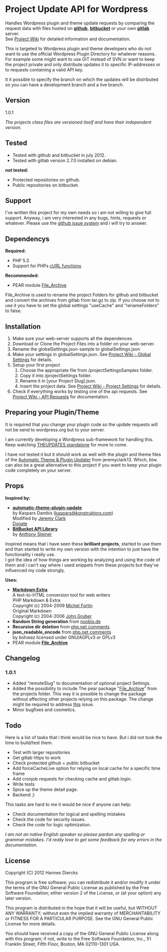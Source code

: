 Project Update API for Wordpress
================================

Handles Wordpress plugin and theme update requests by comparing the 
request data with files hosted on **[github](https://github.com/)**, 
**[bitbucket](https://bitbucket.org/)** or your own **[gitlab](http://gitlabhq.com/)** server.  
See [Project Wiki](https://github.com/Xiphe/WP-Project-Update-API/wiki)
for detailed information and documentation.

This is targeted to Wordpress plugin and theme developers who do not
want to use the official Wordpress Plugin Directory for whatever
reasons.  
For example some might want to use GIT instead of SVN or want to
keep the project private and only distribute updates it to specific
IP-addresses or to requests containing a valid API key.

It it possible to specify the branch on which the updates will be
distributed so you can have a development branch and a live branch.


Version
-------

1.0.1

_The projects class files are versioned itself and have their independent version._


Tested
------

* Tested with github and bitbucket in july 2012.
* Tested with gitlab version 2.7.0 installed on debian.

**not tested:**
* Protected repositories on github.
* Public repositories on bitbucket.


Support
-------

I've written this project for my own needs so i am not willing to give
full support. Anyway, i am very interested in any bugs, hints, requests
or whatever. Please use the [github issue system](https://github.com/Xiphe/WP-Project-Update-API/issues)
and i will try to answer.


Dependencys
-----------

**Required:**
* PHP 5.3
* Support for PHPs [cURL functions](http://www.php.net/manual/ref.curl.php)

**Recommended:**
* PEAR module [File_Archive](http://pear.php.net/package/File_Archive/redirected)

File_Archive is used to rename the project Folders for github and bitbucket
and convert the archives from gitlab from tar.gz to zip.
If you choose not to use it you have to set the global settings "useCache"
and "renameFolders" to false.


Installation
------------

1. Make sure your web-server supports all the dependences.
2. Download or Clone the Project Files into a folder on your web-server.
3. Rename the globalSettings.json-sample to globalSettings.json
4. Make your settings in globalSettings.json.
   See [Project Wiki - Global Settings](https://github.com/Xiphe/WP-Project-Update-API/wiki/Global-Settings)
   for details.
5. Setup your first project
	1. Choose the appropriate file from /projectSettingsSamples folder.
	2. Copy it into /projectSettings folder.
	3. Rename it in [your Project Slug].json.
	4. Insert the project data.
       See [Project Wiki - Project Settings](https://github.com/Xiphe/WP-Project-Update-API/wiki/Project-Settings)
       for details.
6. Check if everything works by testing one of the api requests.
   See [Project Wiki - API Requests](https://github.com/Xiphe/WP-Project-Update-API/wiki/API-Requests)
   for documentation.


Preparing your Plugin/Theme
---------------------------

It is required that you change your plugin code so the update requests
will not be send to wordpress.org but to your server.

I am currently developing a Wordpress sub-framework for handling this.
Keep watching [THEUPDATES standalone](https://github.com/Xiphe/-THE-UPDATES-standalone)
for more to come.

I have not tested it but it should work as well with the plugin and 
theme files of the [Automatic Theme & Plugin Updater](https://github.com/jeremyclark13/automatic-theme-plugin-update) from jeremyclark13.
Which, btw. can also be a great alternative to this project if you 
want to keep your plugin code completely on your server.


Props
-----

**Inspired by:**
* **[automatic-theme-plugin-update](https://github.com/jeremyclark13/automatic-theme-plugin-update)**  
  by Kaspars Dambis (kaspars@konstruktors.com)  
  Modified by [Jeremy Clark](http://clark-technet.com)  
  [Donate](https://www.paypal.com/cgi-bin/webscr?cmd=_s-xclick&hosted_button_id=73N8G8UPGDG2Q)
* **[BitBucket API Library](https://bitbucket.org/steinerd/bitbucket-api-library/overview)**  
  by [Anthony Steiner](http://steinerd.com)

Inspired means that i have seen these **brilliant projects**, started to use them
and than started to write my own version with the intention to just have the
functionality i really use.  
I got the idea of how things are working by analyzing and using the code of
them and i can't say where i used snippets from these projects but they've
influenced my code strongly.

**Uses:**
* **[Markdown Extra](http://michelf.ca/projects/php-markdown/extra/)**  
  A text-to-HTML conversion tool for web writers  
  PHP Markdown & Extra  
  Copyright (c) 2004-2009 [Michel Fortin](http://michelf.com/projects/php-markdown/)  
  Original Markdown  
  Copyright (c) 2004-2006 [John Gruber](http://daringfireball.net/projects/markdown/)
* **Random String generation** from [noobis.de](http://www.noobis.de/developer/141-php-random-string-erzeugen.html)
* **Recursive dir deletion** from [php.net comments](http://www.php.net/manual/de/function.rmdir.php#108113)
* **json_readable_encode** from [php.net comments](http://www.php.net/manual/de/function.json-encode.php#102091)  
  by bohwaz licensed under GNU/AGPLv3 or GPLv3
* PEAR module **[File_Archive](http://pear.php.net/package/File_Archive/redirected)**

Changelog
---------


### 1.0.1
* Added "remoteSlug" to documentation of optional project Settings.
* Added the possibility to include The pear package "[File_Archive](http://pear.php.net/package/File_Archive/redirected)" from the projects folder. This way it is possible to change the package
without affecting other projects relying on this package.
The change might be required to address [this](https://github.com/Xiphe/WP-Project-Update-API/issues/1) issue.
* Minor bugfixes and cosmetics.


Todo
----

Here is a list of tasks that i think would be nice to have.
But i did not took the time to build/test them.

 * Test with larger repositories
 * Get gitlab https to work
 * Check protected github + public bitbucket
 * Add forceCacheLive option for relying on local cache for a specific time frame
 * Add cronjob requests for checking cache and gitlab login.
 * Write tests
 * Spice up the theme detail page.
 * Backend ;)


This tasks are hard to me it would be nice if anyone can help:

 * Check documentation for logical and spelling mistakes
 * Check the code for security issues.
 * Check the code for logic optimization.

_I am not an native English speaker so please pardon any spelling or grammar mistakes._
_I'd really love to get some feedback for any errors in the documentation._


License
-------

Copyright (C) 2012 Hannes Diercks

This program is free software; you can redistribute it and/or modify
it under the terms of the GNU General Public License as published by
the Free Software Foundation; either version 2 of the License, or
(at your option) any later version.

This program is distributed in the hope that it will be useful,
but WITHOUT ANY WARRANTY; without even the implied warranty of
MERCHANTABILITY or FITNESS FOR A PARTICULAR PURPOSE.  See the
GNU General Public License for more details.

You should have received a copy of the GNU General Public License along
with this program; if not, write to the Free Software Foundation, Inc.,
51 Franklin Street, Fifth Floor, Boston, MA 02110-1301 USA.